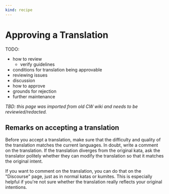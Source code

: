 ```yaml
---
kind: recipe
---
```


# Approving a Translation

TODO:

- how to review
  - verify guidelines
- conditions for translation being approvable
- reviewing issues
- discussion
- how to approve
- grounds for rejection
- further maintenance

_TBD: this page was imported from old CW wiki and needs to be reviewied/redacted._

## Remarks on accepting a translation

Before you accept a translation, make sure that the difficulty and quality of the translation matches the current languages. In doubt, write a comment on the translation. If the translation diverges from the original kata, ask the translator politely whether they can modify the translation so that it matches the original intent.

If you want to comment on the translation, you can do that on the "Discourse" page, just as in normal katas or kumites. This is especially helpful if you're not sure whether the translation really reflects your original intentions.
